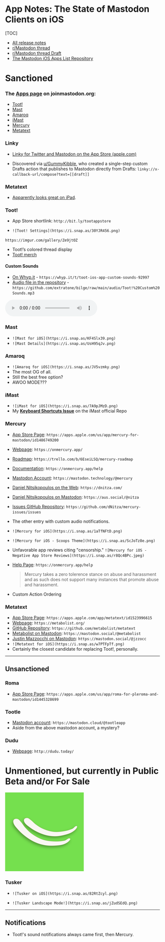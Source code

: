 # App Notes: The State of Mastodon Clients on iOS

[TOC]



* [All release notes](https://github.com/extratone/bilge/tree/main/documentation/Masto)
* [r/Mastodon thread](https://reddit.com/r/Mastodon/comments/mxymr1/your_thoughts_on_thirdparty_mastodon_clients_for/)
* [r/Mastodon thread Draft](drafts5://open?uuid=37917400-8CFF-49DA-BE29-DA6AFF2E7495)
* [The Mastodon iOS Apps List Repository](https://github.com/extratone/imastodon)

# Sanctioned

### The [Apps page](https://joinmastodon.org/apps) on joinmastodon.org:
* [Toot!](https://itunes.apple.com/app/toot/id1229021451)
* [Mast](https://apps.apple.com/us/app/mast-for-mastodon/id1437429129)
* [Amaroq](https://itunes.apple.com/us/app/amarok-for-mastodon/id1214116200)
* [iMast](https://apps.apple.com/us/app/imast/id1229461703)
* [Mercury](https://apps.apple.com/us/app/mercury-for-mastodon/id1486749200)
* [Metatext](https://apps.apple.com/us/app/metatext/id1523996615)

### Linky

* [‎Linky for Twitter and Mastodon on the App Store (apple.com)](https://apps.apple.com/us/app/linky-for-twitter-and-mastodon/id438090426)

* Discovered via [u/GummyKibble](https://www.reddit.com/user/GummyKibble/), who created a single-step custom Drafts action that publishes to Mastodon directly from Drafts:
  `linky://x-callback-url/compose?text=[[draft]]`

### Metatext

* [Apparently looks great on iPad](https://reddit.com/r/Mastodon/comments/mxymr1/_/gvrz8mz/?context=1).

### Toot!

* App Store shortlink: `http://bit.ly/tootappstore`

* `![Toot! Settings](https://i.snap.as/30YJR456.png)`

`https://imgur.com/gallery/Ze9jtOZ`

* Toot!’s colored thread display
* [Toot! merch](https://sineful.threadless.com/designs/toot/accessories/sticker)

#### Custom Sounds

* [On Whyp.it](https://whyp.it/t/toot-ios-app-custom-sounds-92997) - `https://whyp.it/t/toot-ios-app-custom-sounds-92997`
* [Audio file in the repository](https://github.com/extratone/bilge/blob/main/audio/Toot!%20Custom%20Sounds.mp3) - `https://github.com/extratone/bilge/raw/main/audio/Toot!%20Custom%20Sounds.mp3`

<audio controls>
  <source src="https://github.com/extratone/bilge/raw/main/audio/Toot!%20Custom%20Sounds.mp3">
</audio>

### Mast
* `![Mast for iOS](https://i.snap.as/KF4Slx39.png)`
* `![Mast Details](https://i.snap.as/UsH95qJv.png)`

### Amaroq

* `![Amaroq for iOS](https://i.snap.as/JV5vzmky.png)`
* The most OG of all.
* Still the best free option?
* AWOO MODE???

### iMast

* `![iMast for iOS](https://i.snap.as/7A9pJMzD.png)`
* My [**Keyboard Shortcuts Issue**](https://github.com/cinderella-project/iMast/issues/200) on the iMast official Repo

### Mercury

* [App Store Page](https://apps.apple.com/us/app/mercury-for-mastodon/id1486749200): `https://apps.apple.com/us/app/mercury-for-mastodon/id1486749200`

* [Webpage](https://onmercury.app/): `https://onmercury.app/`

* [Roadmap](https://trello.com/b/6EseiLSQ/mercury-roadmap): `https://trello.com/b/6EseiLSQ/mercury-roadmap`

* [Documentation](https://onmercury.app/help): `https://onmercury.app/help`

* [Mastodon Account](https://mastodon.technology/@mercury): `https://mastodon.technology/@mercury`

* [Daniel Nitsikopoulos on the Web](https://dnitza.com/): `https://dnitza.com/`

* [Daniel Nitsikopoulos on Mastodon](https://aus.social/@nitza): `https://aus.social/@nitza`

* [Issues GitHub Repository](https://github.com/dNitza/mercury-issues/issues): `https://github.com/dNitza/mercury-issues/issues`

* The other entry with custom audio notifications.

* `![Mercury for iOS](https://i.snap.as/1aTfNFtD.png)`

* `![Mercury for iOS - Scoops Theme](https://i.snap.as/ScJoTz8e.png)`

* Unfavorable app reviews citing "censorship." `![Mercury for iOS - Negative App Store Reviews](https://i.snap.as/r8Qc4BPc.jpeg)`

* [Help Page](https://onmercury.app/help): `https://onmercury.app/help`

  > Mercury takes a zero tolerence stance on abuse and harassment and as such does not support many instances that promote abuse and harassment.

* Custom Action Ordering

### Metatext

* [App Store Page](https://apps.apple.com/app/metatext/id1523996615): `https://apps.apple.com/app/metatext/id1523996615`
* [Webpage](https://metabolist.org/): `https://metabolist.org/`	
* [GitHub Repository](https://github.com/metabolist/metatext): `https://github.com/metabolist/metatext`
* [Metabolist on Mastodon](https://mastodon.social/@metabolist): `https://mastodon.social/@metabolist`
* [Justin Mazzocchi on Mastodon](https://mastodon.social/@jzzocc): `https://mastodon.social/@jzzocc`
* `![Metatext for iOS](https://i.snap.as/w7PTFpTf.png)`
* Certainly the closest candidate for replacing Toot!, personally.



***

## Unsanctioned

### Roma

* [App Store Page](https://apps.apple.com/us/app/roma-for-pleroma-and-mastodon/id1445328699): `https://apps.apple.com/us/app/roma-for-pleroma-and-mastodon/id1445328699`

### Tootle

* [Mastodon account](https://mastodon.cloud/@tootleapp): `https://mastodon.cloud/@tootleapp`
* Aside from the above mastodon account, a mystery?

### Dudu 

* [Webpage](http://dudu.today/): `http://dudu.today/`

# Unmentioned, but currently in Public Beta and/or For Sale

<img src="../images/Tusker Icon.png" alt="Tusker Icon" style="zoom:25%;" />

### Tusker

* `![Tusker on iOS](https://i.snap.as/82RtZcyl.png)	`

* `![Tusker Landscape Mode!](https://i.snap.as/jZudSEdQ.png)`

---

## Notifications

* Toot!'s sound notifications always came first, then Mercury.

